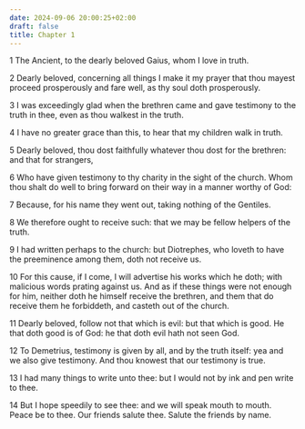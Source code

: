```yaml
---
date: 2024-09-06 20:00:25+02:00
draft: false
title: Chapter 1
---
```




1 The Ancient, to the dearly beloved Gaius, whom I love in truth.

2 Dearly beloved, concerning all things I make it my prayer that thou mayest proceed prosperously and fare well, as thy soul doth prosperously.

3 I was exceedingly glad when the brethren came and gave testimony to the truth in thee, even as thou walkest in the truth.

4 I have no greater grace than this, to hear that my children walk in truth.

5 Dearly beloved, thou dost faithfully whatever thou dost for the brethren: and that for strangers,

6 Who have given testimony to thy charity in the sight of the church. Whom thou shalt do well to bring forward on their way in a manner worthy of God:

7 Because, for his name they went out, taking nothing of the Gentiles.

8 We therefore ought to receive such: that we may be fellow helpers of the truth.

9 I had written perhaps to the church: but Diotrephes, who loveth to have the preeminence among them, doth not receive us.

10 For this cause, if I come, I will advertise his works which he doth; with malicious words prating against us. And as if these things were not enough for him, neither doth he himself receive the brethren, and them that do receive them he forbiddeth, and casteth out of the church.

11 Dearly beloved, follow not that which is evil: but that which is good. He that doth good is of God: he that doth evil hath not seen God.

12 To Demetrius, testimony is given by all, and by the truth itself: yea and we also give testimony. And thou knowest that our testimony is true.

13 I had many things to write unto thee: but I would not by ink and pen write to thee.

14 But I hope speedily to see thee: and we will speak mouth to mouth. Peace be to thee. Our friends salute thee. Salute the friends by name.

